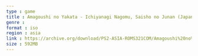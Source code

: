 ```yaml
---
type : game
title : Amagoushi no Yakata - Ichiyanagi Nagomu, Saisho no Junan (Japan)
genre : 
format : iso
region : asia
link : https://archive.org/download/PS2-ASIA-ROMS321COM/Amagoushi%20no%20Yakata%20-%20Ichiyanagi%20Nagomu%2C%20Saisho%20no%20Junan%20%28Japan%29.7z
size : 592MB
---
```

